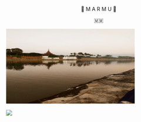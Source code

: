                
 
<p align="center"> 🍁 M A R M U 🍁</p>
<p align="center"> 🇲🇲 </p>

<img src="IMG_20211229_173634.jpg" alt="hackerpro_logo" height="205" width="350"> 

[![](https://img.shields.io/badge/MARMU-B4BY_DR4G0N-orange?style=for-the-badge&logoColor=red&labelColor=black)](https://github.com/B4BY-DG) 


